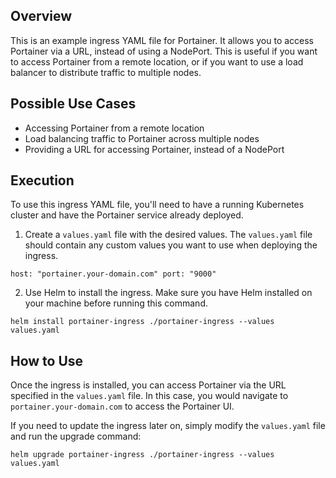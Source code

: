 ## Overview

This is an example ingress YAML file for Portainer. It allows you to access Portainer via a URL, instead of using a NodePort. This is useful if you want to access Portainer from a remote location, or if you want to use a load balancer to distribute traffic to multiple nodes.

## Possible Use Cases

-   Accessing Portainer from a remote location
-   Load balancing traffic to Portainer across multiple nodes
-   Providing a URL for accessing Portainer, instead of a NodePort

## Execution

To use this ingress YAML file, you'll need to have a running Kubernetes cluster and have the Portainer service already deployed.

1.  Create a `values.yaml` file with the desired values. The `values.yaml` file should contain any custom values you want to use when deploying the ingress.

`host: "portainer.your-domain.com" port: "9000"`

2.  Use Helm to install the ingress. Make sure you have Helm installed on your machine before running this command.

`helm install portainer-ingress ./portainer-ingress --values values.yaml`

## How to Use

Once the ingress is installed, you can access Portainer via the URL specified in the `values.yaml` file. In this case, you would navigate to `portainer.your-domain.com` to access the Portainer UI.

If you need to update the ingress later on, simply modify the `values.yaml` file and run the upgrade command:

`helm upgrade portainer-ingress ./portainer-ingress --values values.yaml`